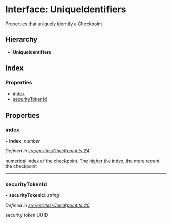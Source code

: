 # Interface: UniqueIdentifiers

Properties that uniquely identify a Checkpoint

## Hierarchy

* **UniqueIdentifiers**

## Index

### Properties

* [index](entities.uniqueidentifiers-5.md#index)
* [securityTokenId](entities.uniqueidentifiers-5.md#securitytokenid)

## Properties

###  index

• **index**: *number*

*Defined in [src/entities/Checkpoint.ts:24](https://github.com/PolymathNetwork/polymath-sdk/blob/454d285/src/entities/Checkpoint.ts#L24)*

numerical index of the checkpoint. The higher the index, the more recent the checkpoint

___

###  securityTokenId

• **securityTokenId**: *string*

*Defined in [src/entities/Checkpoint.ts:20](https://github.com/PolymathNetwork/polymath-sdk/blob/454d285/src/entities/Checkpoint.ts#L20)*

security token UUID

